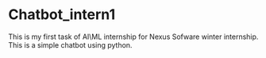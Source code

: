 # Chatbot_intern1
This is my first task of AI\ML internship for Nexus Sofware winter internship. This is a simple chatbot using python.
